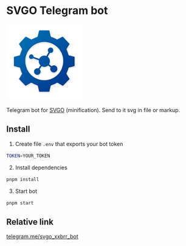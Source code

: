 # SVGO Telegram bot

<img src="svgo.webp" alt="svgo logo" width="200" height="200">

Telegram bot for [SVGO](https://github.com/svg/svgo) (minification). Send to it svg in file or markup.

## Install

1. Create file `.env` that exports your bot token

```bash
TOKEN=YOUR_TOKEN
```

2. Install dependencies

```bash
pnpm install
```

3. Start bot

```bash
pnpm start
```

## Relative link

[telegram.me/svgo_xxbrr_bot](https://telegram.me/svgo_xxbrr_bot)
